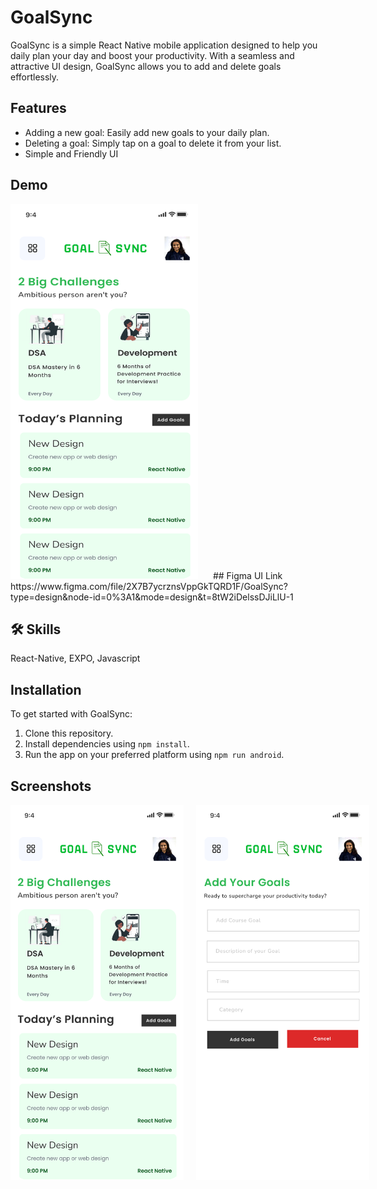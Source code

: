 
# GoalSync
GoalSync is a simple React Native mobile application designed to help you daily plan your day and boost your productivity. With a seamless and attractive UI design, GoalSync allows you to add and delete goals effortlessly.

## Features
- Adding a new goal: Easily add new goals to your daily plan.
- Deleting a goal: Simply tap on a goal to delete it from your list.
- Simple and Friendly UI

## Demo
  <img src="https://github.com/AnubhaSharma2709/GoalSync/blob/master/assets/UI/HomeScreen.png?raw=true" alt="App Screenshot" width="300" height="600" style="margin-right: 20px;">
## Figma UI Link
https://www.figma.com/file/2X7B7ycrznsVppGkTQRD1F/GoalSync?type=design&node-id=0%3A1&mode=design&t=8tW2iDelssDJiLlU-1

## 🛠 Skills
React-Native, EXPO, Javascript

## Installation
To get started with GoalSync:

1. Clone this repository.
2. Install dependencies using `npm install`.
3. Run the app on your preferred platform using `npm run android`.

## Screenshots

<div style="display: flex;">
  <img src="https://github.com/AnubhaSharma2709/GoalSync/blob/master/assets/UI/HomeScreen.png?raw=true" alt="App Screenshot" width="300" height="600" style="margin-right: 20px;">
  <img src="https://github.com/AnubhaSharma2709/GoalSync/blob/master/assets/UI/HomeScreen-1.png?raw=true" alt="App Screenshot" width="300" height="600">
</div>

